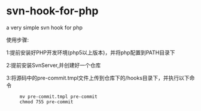 # svn-hook-for-php
a very simple svn hook for php


使用步骤:

1:提前安装好PHP开发环境(php5以上版本)，并将php配置到PATH目录下

2:提前安装SvnServer,并创建好一个仓库

3:将源码中的pre-commit.tmpl文件上传到仓库下的/hooks目录下，并执行以下命令
  ```
       mv pre-commit.tmpl pre-commit
       chmod 755 pre-commit 
  ```







